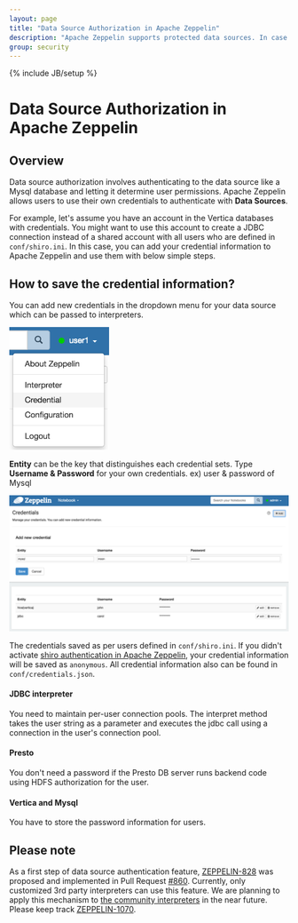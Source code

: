 ```yaml
---
layout: page
title: "Data Source Authorization in Apache Zeppelin"
description: "Apache Zeppelin supports protected data sources. In case of a MySql database, every users can set up their own credentials to access it."
group: security
---
```

<!--
Licensed under the Apache License, Version 2.0 (the "License");
you may not use this file except in compliance with the License.
You may obtain a copy of the License at

http://www.apache.org/licenses/LICENSE-2.0

Unless required by applicable law or agreed to in writing, software
distributed under the License is distributed on an "AS IS" BASIS,
WITHOUT WARRANTIES OR CONDITIONS OF ANY KIND, either express or implied.
See the License for the specific language governing permissions and
limitations under the License.
-->
{% include JB/setup %}

# Data Source Authorization in Apache Zeppelin

<div id="toc"></div>

## Overview

Data source authorization involves authenticating to the data source like a Mysql database and letting it determine user permissions.
Apache Zeppelin allows users to use their own credentials to authenticate with **Data Sources**.

For example, let's assume you have an account in the Vertica databases with credentials. 
You might want to use this account to create a JDBC connection instead of a shared account with all users who are defined in `conf/shiro.ini`. 
In this case, you can add your credential information to Apache Zeppelin and use them with below simple steps.  

## How to save the credential information?
You can add new credentials in the dropdown menu for your data source which can be passed to interpreters. 

<img class="img-responsive" src="../assets/themes/zeppelin/img/docs-img/credential_tab.png" width="180px"/>

**Entity** can be the key that distinguishes each credential sets. Type **Username & Password** for your own credentials. ex) user & password of Mysql 

<img class="img-responsive" src="../assets/themes/zeppelin/img/docs-img/add_credential.png" />

The credentials saved as per users defined in `conf/shiro.ini`.
If you didn't activate [shiro authentication in Apache Zeppelin](./shiroauthentication.html), your credential information will be saved as `anonymous`.
All credential information also can be found in `conf/credentials.json`. 

#### JDBC interpreter
You need to maintain per-user connection pools.
The interpret method takes the user string as a parameter and executes the jdbc call using a connection in the user's connection pool.

#### Presto 
You don't need a password if the Presto DB server runs backend code using HDFS authorization for the user.

#### Vertica and Mysql 
You have to store the password information for users.

## Please note
As a first step of data source authentication feature, [ZEPPELIN-828](https://issues.apache.org/jira/browse/ZEPPELIN-828) was proposed and implemented in Pull Request [#860](https://github.com/apache/zeppelin/pull/860).
Currently, only customized 3rd party interpreters can use this feature. We are planning to apply this mechanism to [the community interpreters](../manual/interpreterinstallation.html#available-community-managed-interpreters) in the near future. 
Please keep track [ZEPPELIN-1070](https://issues.apache.org/jira/browse/ZEPPELIN-1070). 
